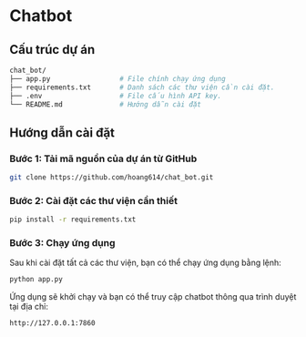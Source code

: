 # Chatbot
## Cấu trúc dự án

```bash
chat_bot/
├── app.py                 # File chính chạy ứng dụng
├── requirements.txt       # Danh sách các thư viện cần cài đặt.
├── .env                   # File cấu hình API key.
└── README.md              # Hướng dẫn cài đặt
```
## Hướng dẫn cài đặt
### Bước 1: Tải mã nguồn của dự án từ GitHub
```bash
git clone https://github.com/hoang614/chat_bot.git
```
### Bước 2: Cài đặt các thư viện cần thiết
```bash
pip install -r requirements.txt
```
### Bước 3: Chạy ứng dụng
Sau khi cài đặt tất cả các thư viện, bạn có thể chạy ứng dụng bằng lệnh:
```bash
python app.py
```
Ứng dụng sẽ khởi chạy và bạn có thể truy cập chatbot thông qua trình duyệt tại địa chỉ:
```bash
http://127.0.0.1:7860
```
